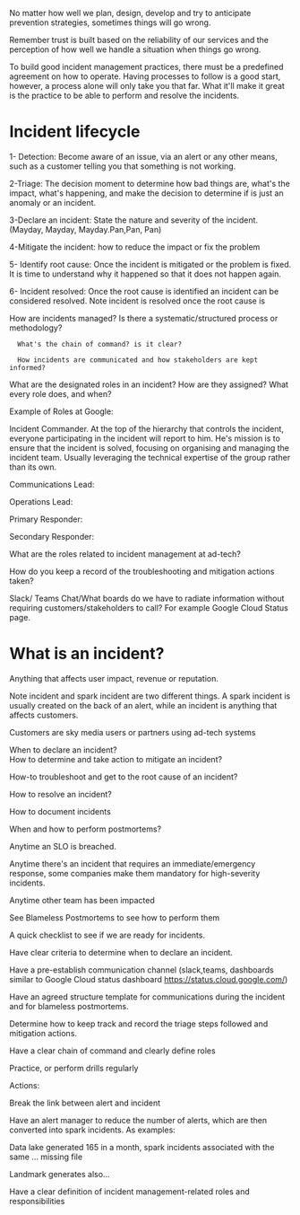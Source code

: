 No matter how well we plan, design, develop and try to anticipate prevention strategies, sometimes things will go wrong.

Remember trust is built based on the reliability of our services and the perception of how well we handle a situation when things go wrong.

To build good incident management practices, there must be a predefined agreement on how to operate. Having processes to follow is a good start, however, a process alone will only take you that far.  What it'll make it great is the practice to be able to perform and resolve the incidents.

# Incident lifecycle

1- Detection: Become aware of an issue, via an alert or any other means, such as a customer telling you that something is not working.

2-Triage: The decision moment to determine how bad things are, what's the impact, what's happening, and make the decision to determine if is just an anomaly or an incident.

3-Declare an incident: State the nature and severity of the incident. (Mayday, Mayday, Mayday.Pan,Pan, Pan)  

4-Mitigate the incident: how to reduce the impact or fix the problem 

5- Identify root cause: Once the incident is mitigated or the problem is fixed. It is time to understand why it happened so that it does not happen again. 

6- Incident resolved: Once the root cause is identified an incident can be considered resolved. Note incident is resolved once the root cause is  

 

How are incidents managed? Is there a systematic/structured process or methodology?

      What's the chain of command? is it clear?

      How incidents are communicated and how stakeholders are kept informed?


What are the designated roles in an incident? How are they assigned? What every role does, and when? 

Example of Roles at Google:

Incident Commander. At the top of the hierarchy that controls the incident, everyone participating in the incident will report to him. He's mission is to ensure that the incident is solved, focusing on organising and managing the incident team. Usually leveraging the technical expertise of the group rather than its own.  

Communications Lead:

Operations Lead:

Primary Responder:

Secondary Responder:

 

What are the roles related to incident management at ad-tech?

How do you keep a record of the troubleshooting and mitigation actions taken?

Slack/ Teams Chat/What boards do we have to radiate information without requiring customers/stakeholders to call? For example Google Cloud Status page.

 

# What is an incident?
Anything that affects user impact, revenue or reputation. 

Note incident and spark incident are two different things. A spark incident is usually created on the back of an alert, while an incident is anything that affects customers. 

Customers are sky media users or partners using ad-tech systems


When to declare an incident?  
How to determine and take action to mitigate an incident?

How-to troubleshoot and get to the root cause of an incident?

How to resolve an incident?

How to document incidents

When and how to perform postmortems?

Anytime an SLO is breached.

Anytime there's an incident that requires an immediate/emergency response, some companies make them mandatory for high-severity incidents.

Anytime other team has been impacted



 See  Blameless Postmortems to see how to perform them

A quick checklist to see if we are ready for incidents.

Have clear criteria to determine when to declare an incident. 

Have a pre-establish communication channel (slack,teams, dashboards similar  to Google Cloud status dashboard https://status.cloud.google.com/)

Have an agreed structure template for communications during the incident and for blameless postmortems.

Determine how to keep track and record the triage steps followed and mitigation actions. 

Have a clear chain of command and clearly define roles 

Practice, or perform drills regularly


Actions:

Break the link between alert and incident

Have an alert manager to reduce the number of alerts, which are then converted into spark incidents. As examples:

Data lake generated 165 in a month, spark incidents associated with the same ... missing file

Landmark generates also... 

Have a clear definition of incident management-related roles and responsibilities
